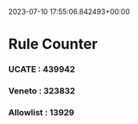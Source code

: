 2023-07-10 17:55:06.842493+00:00
# Rule Counter 
 ### UCATE : 439942

 ### Veneto : 323832

 ### Allowlist : 13929